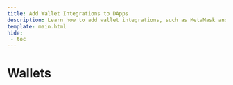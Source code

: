 ```yaml
---
title: Add Wallet Integrations to DApps
description: Learn how to add wallet integrations, such as MetaMask and WalletConnect, to your DApp on Moonbeam so users can automatically connect to their wallets.
template: main.html
hide: 
 - toc
---
```


<h1 class='subsection-title'>Wallets</h1>
<div class='subsection-wrapper'></div>